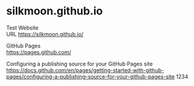 # silkmoon.github.io
Test Website  
URL https://silkmoon.github.io/

GitHub Pages  
https://pages.github.com/

Configuring a publishing source for your GitHub Pages site  
https://docs.github.com/en/pages/getting-started-with-github-pages/configuring-a-publishing-source-for-your-github-pages-site
1234
